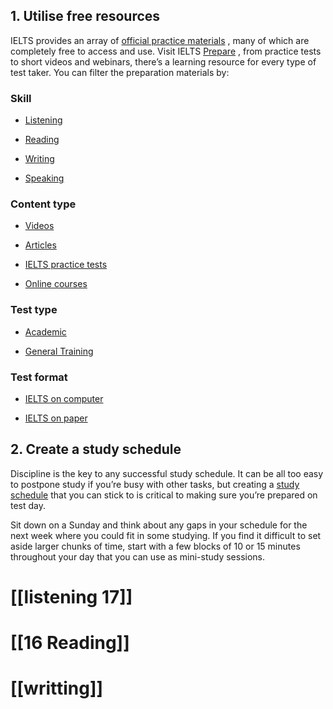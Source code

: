 

## 1. Utilise free resources

IELTS provides an array of [official practice materials](https://ielts.com.au/australia/about/news-and-articles/article-official-guide-ielts-preparation-materials) , many of which are completely free to access and use. Visit IELTS [Prepare](https://ielts.com.au/australia/prepare) , from practice tests to short videos and webinars, there’s a learning resource for every type of test taker. You can filter the preparation materials by:

### Skill

- [Listening](https://ielts.com.au/australia/prepare/ielts-test-preparation-material/listening)
    
- [Reading](https://ielts.com.au/australia/prepare/ielts-test-preparation-material/reading)
    
- [Writing](https://ielts.com.au/australia/prepare/ielts-test-preparation-material/writing)
    
- [Speaking](https://ielts.com.au/australia/prepare/ielts-test-preparation-material/speaking)
    

### Content type

- [Videos](https://ielts.com.au/australia/prepare/ielts-test-preparation-material/video)
    
- [Articles](https://ielts.com.au/australia/about/news-and-articles)
    
- [IELTS practice tests](https://ielts.com.au/australia/prepare/article-access-official-ielts-mock-test)
    
- [Online courses](https://ielts.com.au/australia/prepare/ielts-test-preparation-material/online-courses)
    

### Test type

- [Academic](https://ielts.com.au/australia/prepare/ielts-test-preparation-material/academic)
    
- [General Training](https://ielts.com.au/australia/prepare/ielts-test-preparation-material/general-training)
    

### Test format

- [IELTS on computer](https://ielts.com.au/australia/about/which-ielts-test/computer-delivered-ielts)
    
- [IELTS on paper](https://ielts.com.au/australia/about/which-ielts-test/paper-based-ielts)
## 2. Create a study schedule

Discipline is the key to any successful study schedule. It can be all too easy to postpone study if you’re busy with other tasks, but creating a [study schedule](https://ielts.com.au/australia/prepare/prepare-for-ielts) that you can stick to is critical to making sure you’re prepared on test day.

Sit down on a Sunday and think about any gaps in your schedule for the next week where you could fit in some studying. If you find it difficult to set aside larger chunks of time, start with a few blocks of 10 or 15 minutes throughout your day that you can use as mini-study sessions.




# [[listening 17]]
# [[16 Reading]]
# [[writting]]
